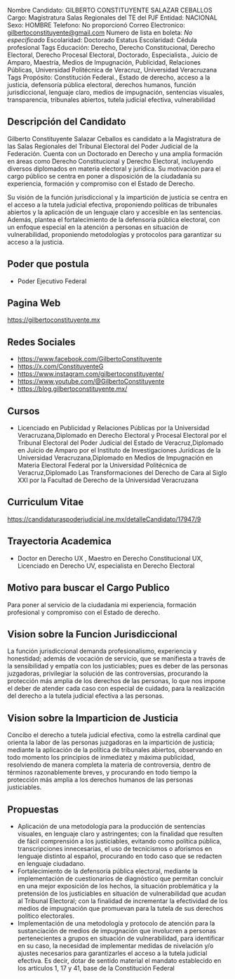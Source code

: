 Nombre Candidato: GILBERTO CONSTITUYENTE SALAZAR CEBALLOS
Cargo: Magistratura Salas Regionales del TE del PJF
Entidad: NACIONAL
Sexo: HOMBRE
Telefono: No proporcionó
Correo Electronico: gilbertoconstituyente@gmail.com
Numero de lista en boleta: *No especificado*
Escolaridad: Doctorado
Estatus Escolaridad: Cédula profesional
Tags Educación: Derecho, Derecho Constitucional, Derecho Electoral, Derecho Procesal Electoral, Doctorado, Especialista., Juicio de Amparo, Maestría, Medios de Impugnación, Publicidad, Relaciones Públicas, Universidad Politécnica de Veracruz, Universidad Veracruzana
Tags Propósito: Constitución Federal., Estado de derecho, acceso a la justicia, defensoría pública electoral, derechos humanos, función jurisdiccional, lenguaje claro, medios de impugnación, sentencias visuales, transparencia, tribunales abiertos, tutela judicial efectiva, vulnerabilidad


## Descripción del Candidato 

Gilberto Constituyente Salazar Ceballos es candidato a la Magistratura de las Salas Regionales del Tribunal Electoral del Poder Judicial de la Federación. Cuenta con un Doctorado en Derecho y una amplia formación en áreas como Derecho Constitucional y Derecho Electoral, incluyendo diversos diplomados en materia electoral y jurídica. Su motivación para el cargo público se centra en poner a disposición de la ciudadanía su experiencia, formación y compromiso con el Estado de Derecho.

Su visión de la función jurisdiccional y la impartición de justicia se centra en el acceso a la tutela judicial efectiva, proponiendo políticas de tribunales abiertos y la aplicación de un lenguaje claro y accesible en las sentencias. Además, plantea el fortalecimiento de la defensoría pública electoral, con un enfoque especial en la atención a personas en situación de vulnerabilidad, proponiendo metodologías y protocolos para garantizar su acceso a la justicia.


## Poder que postula

- Poder Ejecutivo Federal


## Pagina Web

https://gilbertoconstituyente.mx


## Redes Sociales

- https://www.facebook.com/GilbertoConstituyente
- https://x.com/ConstituyenteG
- https://www.instagram.com/gilbertoconstituyente/
- https://www.youtube.com/@GilbertoConstituyente
- https://blog.gilbertoconstituyente.mx/


## Cursos

- Licenciado en Publicidad y Relaciones Públicas por la Universidad Veracruzana,Diplomado en Derecho Electoral y Procesal Electoral por el Tribunal Electoral del Poder Judicial del Estado de Veracruz,Diplomado en Juicio de Amparo por el Instituto de Investigaciones Jurídicas de la Universidad Veracruzana,Diplomado en Medios de Impugnación en Materia Electoral Federal por la Universidad Politécnica de Veracruz,Diplomado Las Transformaciones del Derecho de Cara al Siglo XXI por la Facultad de Derecho de la Universidad Veracruzana


## Curriculum Vitae

https://candidaturaspoderjudicial.ine.mx/detalleCandidato/17947/9


## Trayectoria Academica

- Doctor en Derecho UX , Maestro en Derecho Constitucional UX, Licenciado en Derecho UV, especialista en Derecho Electoral


## Motivo para buscar el Cargo Publico

Para poner al servicio de la ciudadanía mi experiencia, formación profesional y compromiso con el Estado de derecho.


## Vision sobre la Funcion Jurisdiccional

La función jurisdiccional demanda profesionalismo, experiencia y honestidad; además de vocación de servicio, que se manifiesta a través de la sensibilidad y empatía con los justiciables; pues es deber de las personas juzgadoras, privilegiar la solución de las controversias, procurando la protección más amplia de los derechos de las personas, lo que nos impone el deber de atender cada caso con especial de cuidado, para la realización del derecho a la tutela judicial efectiva a las personas.


## Vision sobre la Imparticion de Justicia

Concibo el derecho a tutela judicial efectiva, como la estrella cardinal que orienta la labor de las personas juzgadoras en la impartición de justicia; mediante la aplicación de la política de tribunales abiertos, observando en todo momento los principios de inmediatez y máxima publicidad, resolviendo de manera completa la materia de controversia, dentro de términos razonablemente breves, y procurando en todo tiempo la protección más amplia a los derechos humanos de las personas justiciables.


## Propuestas

- Aplicación de una metodología para la producción de sentencias visuales, en lenguaje claro y astringentes; con la finalidad que resulten de fácil comprensión a los justiciables, evitando como política pública, transcripciones innecesarias, el uso de tecnicismos o aforismos en lenguaje distinto al español, procurando en todo caso que se redacten en lenguaje ciudadano.
- Fortalecimiento de la defensoría pública electoral, mediante la implementación de cuestionarios de diagnóstico que permitan concluir en una mejor exposición de los hechos, la situación problemática y la pretensión de los justiciables en situación de vulnerabilidad que acudan al Tribunal Electoral; con la finalidad de incrementar la efectividad de los medios de impugnación que promuevan para la tutela de sus derechos político electorales.
- Implementación de una metodología y protocolo de atención para la sustanciación de medios de impugnación que involucren a personas pertenecientes a grupos en situación de vulnerabilidad, para identificar en su caso, la necesidad de implementar medidas de nivelación y/o ajustes necesarios para garantizarles el acceso a la tutela judicial efectiva. Es decir, dotar de sentido material el mandato establecido en los artículos 1, 17 y 41, base de la Constitución Federal


